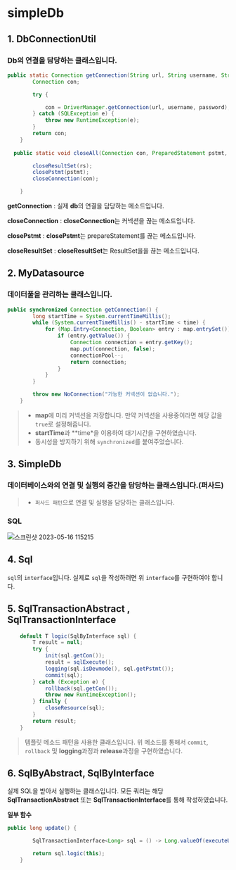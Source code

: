 # simpleDb

## 1. DbConnectionUtil

### Db의 연결을 담당하는 클래스입니다.
```java
public static Connection getConnection(String url, String username, String password) {
        Connection con;

        try {

            con = DriverManager.getConnection(url, username, password);
        } catch (SQLException e) {
            throw new RuntimeException(e);
        }
        return con;
    }
    
  public static void closeAll(Connection con, PreparedStatement pstmt, ResultSet rs) {

        closeResultSet(rs);
        closePstmt(pstmt);
        closeConnection(con);

    }
```
>
**getConnection** : 실제 **db**의 연결을 담당하는 메소드입니다.
>
**closeConnection** : **closeConnection**는 커넥션을 끊는 메소드입니다.
>
**closePstmt** : **closePstmt**는 prepareStatement를 끊는 메소드입니다.
>
**closeResultSet** :  **closeResultSet**는 ResultSet을을 끊는 메소드입니다.

## 2. MyDatasource

### 데이터풀을 관리하는 클래스입니다.
```java
public synchronized Connection getConnection() {
        long startTime = System.currentTimeMillis();
        while (System.currentTimeMillis() - startTime < time) {
            for (Map.Entry<Connection, Boolean> entry : map.entrySet()) {
                if (entry.getValue()) {
                    Connection connection = entry.getKey();
                    map.put(connection, false);
                    connectionPool--;
                    return connection;
                }
            }
        }

        throw new NoConnection("가능한 커넥션이 없습니다.");
    }
```

> - **map**에 미리 커넥션을 저장합니다. 만약 커넥션을 사용중이라면 해당 값을 `true`로 설정해줍니다.
> - **startTime**과 **time*을 이용하여 대기시간을 구현하였습니다.
> - 동시성을 방지하기 위해 `synchronized`를 붙여주었습니다.

## 3. SimpleDb

### 데이터베이스와의 연결 및 실행의 중간을 담당하는 클래스입니다.(퍼사드)
> - `퍼사드 패턴`으로 연결 및 실행을 담당하는 클래스입니다.

### SQL

![스크린샷 2023-05-16 115215](https://github.com/GreenTea9227/simpleDb/assets/95036191/dc4e2dfe-d8a2-4097-8f32-49a3177657bd)

## 4. Sql

`sql`의 `interface`입니다. 실제로 `sql`을 작성하려면 위 `interface`를 구현하여야 합니다.

## 5. SqlTransactionAbstract ,  SqlTransactionInterface

```java
    default T logic(SqlByInterface sql) {
        T result = null;
        try {
            init(sql.getCon());
            result = sqlExecute();
            logging(sql.isDevmode(), sql.getPstmt());
            commit(sql);
        } catch (Exception e) {
            rollback(sql.getCon());
            throw new RuntimeException();
        } finally {
            closeResource(sql);
        }
        return result;
    }
```
>템플릿 메소드 패턴을 사용한 클래스입니다.
>위 메소드를 통해서 `commit`, `rollback` 및 **logging**과정과 **release**과정을 구현하였습니다.

## 6. SqlByAbstract,  SqlByInterface

실제 SQL을 받아서 실행하는 클래스입니다. 모든 쿼리는 해당 **SqlTransactionAbstract** 또는 **SqlTransactionInterface**를 통해 작성하였습니다.

**일부 함수**
```java
public long update() {

        SqlTransactionInterface<Long> sql = () -> Long.valueOf(executeUpdate());

        return sql.logic(this);
    }
```




